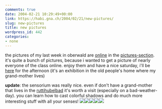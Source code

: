 ```yaml
---
comments: true
date: 2004-02-21 10:29:49+00:00
link: https://habi.gna.ch/2004/02/21/new-pictures/
slug: new-pictures
title: new pictures
wordpress_id: 442
categories:
- none
---
```


the pictures of my last week in oberwald are [online](https://habi.gna.ch/pics/Oberwald/) in the [pictures-section](https://habi.gna.ch/pics/). 
it's quite a bunch of pictures, because i wanted to get a picture of nearly everyone of the class online.
enjoy them and have a nice saturday, i'll be [here](http://www.ruettihubelbad.ch/gaertnerei/gaertnerei_set.html) for the afternoon (it's an exhibition in the old people's home where my grand-mother lives)

**update**: the sensorium was really nice. 
even if don't have a grand-mother that lives in the [ruttihubelbad](http://www.ruettihubelbad.ch/stiftung_frameset.html) it's worth a visit (especially on a bad-weather-day). you can learn how to cast colorful shadows and do much more interesting stuff with all your senses!
[![](https://habi.gna.ch/blog/images/sens2-tm.jpg)](https://habi.gna.ch/blog/images/sens2.jpg)[![](https://habi.gna.ch/blog/images/sens5-tm.jpg)](https://habi.gna.ch/blog/images/sens5.jpg)[![](https://habi.gna.ch/blog/images/sens1-tm.jpg)](https://habi.gna.ch/blog/images/sens1.jpg)[![](https://habi.gna.ch/blog/images/sens3-tm.jpg)](https://habi.gna.ch/blog/images/sens3.jpg)[![](https://habi.gna.ch/blog/images/sens4-tm.jpg)](https://habi.gna.ch/blog/images/sens4.jpg)
